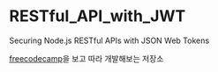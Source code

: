 # RESTful_API_with_JWT
Securing Node.js RESTful APIs with JSON Web Tokens

[freecodecamp](https://medium.freecodecamp.org/securing-node-js-restful-apis-with-json-web-tokens-9f811a92bb52)을 보고 따라 개발해보는 저장소
